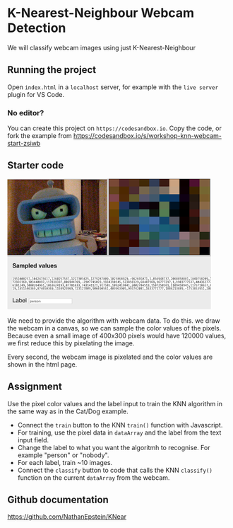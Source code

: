 # K-Nearest-Neighbour Webcam Detection

We will classify webcam images using just K-Nearest-Neighbour

## Running the project

Open `index.html` in a `localhost` server, for example with the `live server` plugin for VS Code. 

### No editor?

You can create this project on `https://codesandbox.io`. Copy the code, or fork the example from https://codesandbox.io/s/workshop-knn-webcam-start-zsiwb

## Starter code

![screenshot](screenshot.png)

We need to provide the algorithm with webcam data. To do this. we draw the webcam in a canvas, so we can sample the color values of the pixels. Because even a small image of 400x300 pixels would have 120000 values, we first reduce this by pixelating the image.

Every second, the webcam image is pixelated and the color values are shown in the html page. 

## Assignment

Use the pixel color values and the label input to train the KNN algorithm in the same way as in the Cat/Dog example.

- Connect the `train` button to the KNN `train()` function with Javascript.
- For training, use the pixel data in `dataArray` and the label from the text input field.
- Change the label to what you want the algoritmh to recognise. For example "person" or "nobody".
- For each label, train ~10 images.
- Connect the `classify` button to code that calls the KNN `classify()` function on the current `dataArray` from the webcam. 

## Github documentation

https://github.com/NathanEpstein/KNear